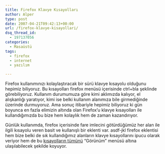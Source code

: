 ```yaml
---
title: Firefox Klavye Kısayolları
author: Alper
type: post
date: 2007-04-21T09:42:13+00:00
url: /firefox-klavye-kisayollari/
dsq_thread_id:
  - 197137056
categories:
  - Masaüstü
tags:
  - firefox
  - internet
  - yazılım

---
```

Firefox kullanımınızı kolaylaştıracak bir sürü klavye kısayolu olduğunu hepimiz biliyoruz. Bu kısayolları firefox menüsü içerisinde ctrl+bla şeklinde görebiliyoruz. Kullanım durumumuza göre kimi aklımızda kalıyor, el alışkanlığı yaratıyor, kimi ise belki kullanım alanımıza bile girmediğinde üzerinde durmuyoruz. Ama sonuç itibariyle hepimiz biliyoruz ki gün boyunca en fazla elimizin altında olan Firefox&#8217;u klavye kısayolları ile kullandığımızda bu bize hem kolaylık hem de zaman kazandırıyor.

<p style="text-align: center">
  <p>
    Günlük kullanımda, firefox içerisinde fare imlecini götürdüğümüz her alan ile ilgili kısayolu veren basit ve kullanışlı bir eklenti var. asdf-jkl firefox eklentisi hem bize belki de sık kullandığımız alanların klavye kısayollarını ipucu olarak veriyor hem de bu <a href="chrome://browser/locale/help/shortcuts.xhtml">kısayolların tümünü</a> &#8220;Görünüm&#8221; menüsü altına ulaşılabilecek şekilde koyuyor.
  </p>